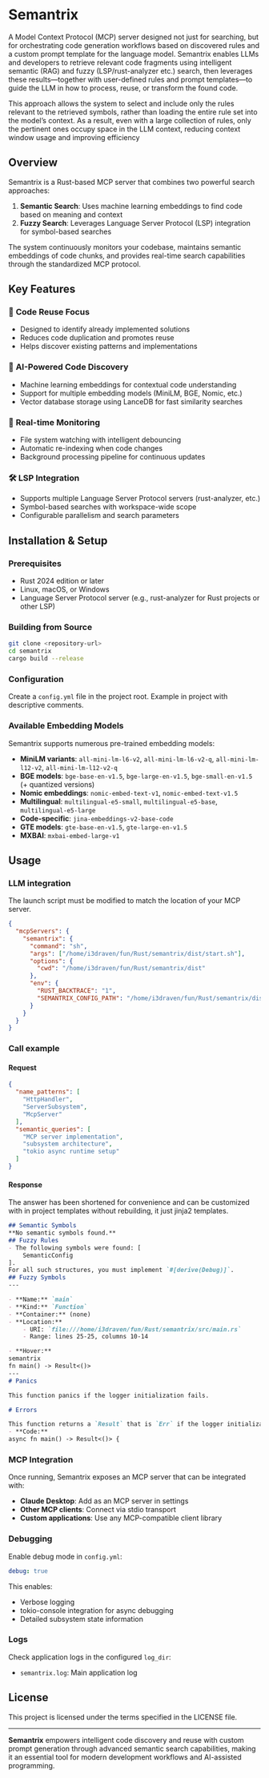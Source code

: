 # Semantrix

A Model Context Protocol (MCP) server designed not just for searching, but for orchestrating code generation workflows based on discovered rules and a custom prompt template for the language model. Semantrix enables LLMs and developers to retrieve relevant code fragments using intelligent semantic (RAG) and fuzzy (LSP/rust-analyzer etc.) search, then leverages these results—together with user-defined rules and prompt templates—to guide the LLM in how to process, reuse, or transform the found code.

This approach allows the system to select and include only the rules relevant to the retrieved symbols, rather than loading the entire rule set into the model’s context. As a result, even with a large collection of rules, only the pertinent ones occupy space in the LLM context, reducing context window usage and improving efficiency

## Overview

Semantrix is a Rust-based MCP server that combines two powerful search approaches:

1. **Semantic Search**: Uses machine learning embeddings to find code based on meaning and context
2. **Fuzzy Search**: Leverages Language Server Protocol (LSP) integration for symbol-based searches

The system continuously monitors your codebase, maintains semantic embeddings of code chunks, and provides real-time search capabilities through the standardized MCP protocol.

## Key Features

### 🎯 **Code Reuse Focus**
- Designed to identify already implemented solutions
- Reduces code duplication and promotes reuse
- Helps discover existing patterns and implementations

### 🤖 **AI-Powered Code Discovery**
- Machine learning embeddings for contextual code understanding
- Support for multiple embedding models (MiniLM, BGE, Nomic, etc.)
- Vector database storage using LanceDB for fast similarity searches

### 🔄 **Real-time Monitoring**
- File system watching with intelligent debouncing
- Automatic re-indexing when code changes
- Background processing pipeline for continuous updates

### 🛠 **LSP Integration**
- Supports multiple Language Server Protocol servers (rust-analyzer, etc.)
- Symbol-based searches with workspace-wide scope
- Configurable parallelism and search parameters

## Installation & Setup

### Prerequisites

- Rust 2024 edition or later
- Linux, macOS, or Windows
- Language Server Protocol server (e.g., rust-analyzer for Rust projects or other LSP)

### Building from Source

```bash
git clone <repository-url>
cd semantrix
cargo build --release
```

### Configuration

Create a `config.yml` file in the project root. Example in project with descriptive comments.

### Available Embedding Models

Semantrix supports numerous pre-trained embedding models:

- **MiniLM variants**: `all-mini-lm-l6-v2`, `all-mini-lm-l6-v2-q`, `all-mini-lm-l12-v2`, `all-mini-lm-l12-v2-q`
- **BGE models**: `bge-base-en-v1.5`, `bge-large-en-v1.5`, `bge-small-en-v1.5` (+ quantized versions)
- **Nomic embeddings**: `nomic-embed-text-v1`, `nomic-embed-text-v1.5`
- **Multilingual**: `multilingual-e5-small`, `multilingual-e5-base`, `multilingual-e5-large`
- **Code-specific**: `jina-embeddings-v2-base-code`
- **GTE models**: `gte-base-en-v1.5`, `gte-large-en-v1.5`
- **MXBAI**: `mxbai-embed-large-v1`

## Usage

### LLM integration

The launch script must be modified to match the location of your MCP server.

```json
{
  "mcpServers": {
    "semantrix": {
      "command": "sh",
      "args": ["/home/i3draven/fun/Rust/semantrix/dist/start.sh"],
      "options": {
        "cwd": "/home/i3draven/fun/Rust/semantrix/dist"
      },
      "env": {
        "RUST_BACKTRACE": "1",
        "SEMANTRIX_CONFIG_PATH": "/home/i3draven/fun/Rust/semantrix/dist/config.yml"
      }
    }
  }
}
```

### Call example

#### Request

```json
{
  "name_patterns": [
    "HttpHandler",
    "ServerSubsystem",
    "McpServer"
  ],
  "semantic_queries": [
    "MCP server implementation",
    "subsystem architecture",
    "tokio async runtime setup"
  ]
}
```

#### Response

The answer has been shortened for convenience and can be customized with in project templates without rebuilding, it just jinja2 templates.

```markdown
## Semantic Symbols
**No semantic symbols found.**
## Fuzzy Rules
- The following symbols were found: [
    SemanticConfig
].
For all such structures, you must implement `#[derive(Debug)]`.
## Fuzzy Symbols
---

- **Name:** `main`
- **Kind:** `Function`
- **Container:** (none)
- **Location:** 
    - URI: `file:///home/i3draven/fun/Rust/semantrix/src/main.rs`
    - Range: lines 25-25, columns 10-14

- **Hover:** 
semantrix
fn main() -> Result<()>
---
# Panics

This function panics if the logger initialization fails.

# Errors

This function returns a `Result` that is `Err` if the logger initialization fails.
- **Code:**
async fn main() -> Result<()> {
```

### MCP Integration

Once running, Semantrix exposes an MCP server that can be integrated with:

- **Claude Desktop**: Add as an MCP server in settings
- **Other MCP clients**: Connect via stdio transport
- **Custom applications**: Use any MCP-compatible client library

### Debugging

Enable debug mode in `config.yml`:
```yaml
debug: true
```

This enables:
- Verbose logging
- tokio-console integration for async debugging
- Detailed subsystem state information

### Logs

Check application logs in the configured `log_dir`:
- `semantrix.log`: Main application log

## License

This project is licensed under the terms specified in the LICENSE file.

---

**Semantrix** empowers intelligent code discovery and reuse with custom prompt generation through advanced semantic search capabilities, making it an essential tool for modern development workflows and AI-assisted programming.